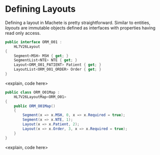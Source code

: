 # Defining Layouts

Defining a layout in Machete is pretty straightforward. Similar to entities, _layouts_ are immutable objects defined as interfaces with properties having read only access.

```csharp
public interface ORM_O01 :
    HL7V26Layout
{
    Segment<MSH> MSH { get; }
    SegmentList<NTE> NTE { get; }
    Layout<ORM_O01_PATIENT> Patient { get; }
    LayoutList<ORM_O01_ORDER> Order { get; }
}
```

&lt;explain, code here&gt;

```csharp
public class ORM_O01Map :
    HL7V26LayoutMap<ORM_O01>
{
    public ORM_O01Map()
    {
        Segment(x => x.MSH, 0, x => x.Required = true);
        Segment(x => x.NTE, 1);
        Layout(x => x.Patient, 2);
        Layout(x => x.Order, 3, x => x.Required = true);
    }
}
```

&lt;explain, code here&gt;

